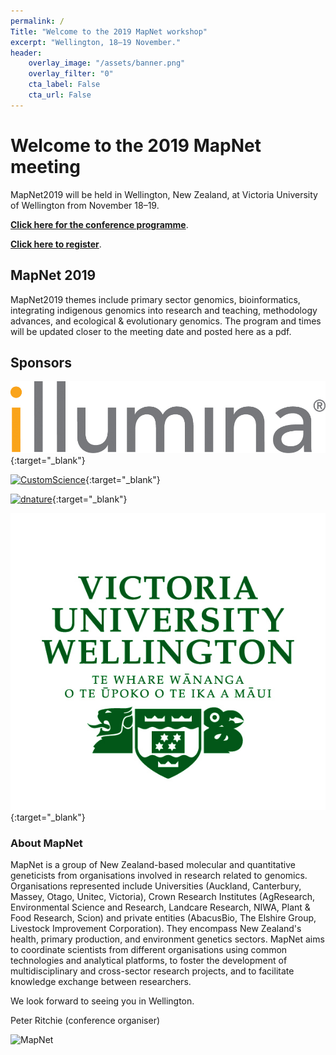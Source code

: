 ```yaml
---
permalink: /
Title: "Welcome to the 2019 MapNet workshop"
excerpt: "Wellington, 18–19 November."
header:
    overlay_image: "/assets/banner.png"
    overlay_filter: "0"
    cta_label: False
    cta_url: False
---
```


<span></span>

# Welcome to the 2019 MapNet meeting

MapNet2019 will be held in Wellington, New Zealand, at Victoria University of Wellington from November 18–19.

[**Click here for the conference programme**](https://vuwgenomics.github.io/mapnet2019.github.io/pdfs/MapNet2019programme.pdf).

**[Click here to register](https://vuw.eventsair.com/mapnet-2019/mapnet2019)**.

## MapNet 2019

MapNet2019 themes include primary sector genomics, bioinformatics, integrating indigenous genomics into research and teaching, methodology advances, and ecological & evolutionary genomics. The program and times will be updated closer to the meeting date and posted here as a pdf.

## Sponsors

[![ILLUMINA](../assets/ILLUMINA_LOGO_RGB_new.jpg)](https://sapac.illumina.com/ggi){:target="_blank"}

<span></span>

[![CustomScience](../assets/CustomSci_Logo_CS4.png)](http://customscience.co.nz/){:target="_blank"}

<span></span>

[![dnature](../assets/DNature_cropped.png)](https://www.dnature.co.nz/){:target="_blank"}
   
<span></span>

[![VUW](../assets/Wellington_Logo_CMYK.jpg)](http://www.victoria.ac.nz/){:target="_blank"}
   
<span></span>

### About MapNet 

MapNet is a group of New Zealand-based molecular and quantitative geneticists from organisations involved in research related to genomics. Organisations represented include Universities (Auckland, Canterbury, Massey, Otago, Unitec, Victoria), Crown Research Institutes (AgResearch, Environmental Science and Research, Landcare Research, NIWA, Plant & Food Research, Scion) and private entities (AbacusBio, The Elshire Group, Livestock Improvement Corporation). They encompass New Zealand's health, primary production, and environment genetics sectors. MapNet aims to coordinate scientists from different organisations using common technologies and analytical platforms, to foster the development of multidisciplinary and cross-sector research projects, and to facilitate knowledge exchange between researchers.

We look forward to seeing you in Wellington.


Peter Ritchie (conference organiser)

![MapNet](../assets/mapnet.jpg)
   
<span></span>

